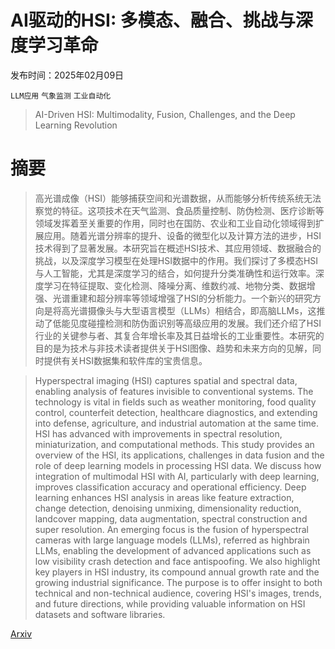 # AI驱动的HSI: 多模态、融合、挑战与深度学习革命

发布时间：2025年02月09日

`LLM应用` `气象监测` `工业自动化`

> AI-Driven HSI: Multimodality, Fusion, Challenges, and the Deep Learning Revolution

# 摘要

> 高光谱成像（HSI）能够捕获空间和光谱数据，从而能够分析传统系统无法察觉的特征。这项技术在天气监测、食品质量控制、防伪检测、医疗诊断等领域发挥着至关重要的作用，同时也在国防、农业和工业自动化领域得到扩展应用。随着光谱分辨率的提升、设备的微型化以及计算方法的进步，HSI技术得到了显著发展。本研究旨在概述HSI技术、其应用领域、数据融合的挑战，以及深度学习模型在处理HSI数据中的作用。我们探讨了多模态HSI与人工智能，尤其是深度学习的结合，如何提升分类准确性和运行效率。深度学习在特征提取、变化检测、降噪分离、维数约减、地物分类、数据增强、光谱重建和超分辨率等领域增强了HSI的分析能力。一个新兴的研究方向是将高光谱摄像头与大型语言模型（LLMs）相结合，即高脑LLMs，这推动了低能见度碰撞检测和防伪面识别等高级应用的发展。我们还介绍了HSI行业的关键参与者、其复合年增长率及其日益增长的工业重要性。本研究的目的是为技术与非技术读者提供关于HSI图像、趋势和未来方向的见解，同时提供有关HSI数据集和软件库的宝贵信息。

> Hyperspectral imaging (HSI) captures spatial and spectral data, enabling analysis of features invisible to conventional systems. The technology is vital in fields such as weather monitoring, food quality control, counterfeit detection, healthcare diagnostics, and extending into defense, agriculture, and industrial automation at the same time. HSI has advanced with improvements in spectral resolution, miniaturization, and computational methods. This study provides an overview of the HSI, its applications, challenges in data fusion and the role of deep learning models in processing HSI data. We discuss how integration of multimodal HSI with AI, particularly with deep learning, improves classification accuracy and operational efficiency. Deep learning enhances HSI analysis in areas like feature extraction, change detection, denoising unmixing, dimensionality reduction, landcover mapping, data augmentation, spectral construction and super resolution. An emerging focus is the fusion of hyperspectral cameras with large language models (LLMs), referred as highbrain LLMs, enabling the development of advanced applications such as low visibility crash detection and face antispoofing. We also highlight key players in HSI industry, its compound annual growth rate and the growing industrial significance. The purpose is to offer insight to both technical and non-technical audience, covering HSI's images, trends, and future directions, while providing valuable information on HSI datasets and software libraries.

[Arxiv](https://arxiv.org/abs/2502.06894)